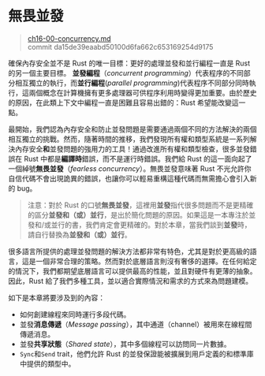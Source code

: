 # 無畏並發

> [ch16-00-concurrency.md](https://github.com/rust-lang/book/blob/master/second-edition/src/ch16-00-concurrency.md)
> <br>
> commit da15de39eaabd50100d6fa662c653169254d9175

確保內存安全並不是 Rust 的唯一目標：更好的處理並發和並行編程一直是 Rust 的另一個主要目標。
**並發編程**（*concurrent programming*）代表程序的不同部分相互獨立的執行，而**並行編程**(*parallel programming*)代表程序不同部分同時執行，這兩個概念在計算機擁有更多處理器可供程序利用時變得更加重要。由於歷史的原因，在此類上下文中編程一直是困難且容易出錯的：Rust 希望能改變這一點。

最開始，我們認為內存安全和防止並發問題是需要通過兩個不同的方法解決的兩個相互獨立的挑戰。然而，隨著時間的推移，我們發現所有權和類型系統是一系列解決內存安全**和**並發問題的強用力的工具！通過改進所有權和類型檢查，很多並發錯誤在 Rust 中都是**編譯時**錯誤，而不是運行時錯誤。我們給 Rust 的這一面向起了一個綽號**無畏並發**（*fearless concurrency*）。無畏並發意味著 Rust 不光允許你自信代碼不會出現詭異的錯誤，也讓你可以輕易重構這種代碼而無需擔心會引入新的 bug。

> 注意：對於 Rust 的口號**無畏並發**，這裡用**並發**指代很多問題而不是更精確的區分**並發和（或）並行**，是出於簡化問題的原因。如果這是一本專注於並發和/或並行的書，我們肯定會更精確的。對於本章，當我們談到**並發**時，請自行替換為**並發和（或）並行**。

很多語言所提供的處理並發問題的解決方法都非常有特色，尤其是對於更高級的語言，這是一個非常合理的策略。然而對於底層語言則沒有奢侈的選擇。在任何給定的情況下，我們都期望底層語言可以提供最高的性能，並且對硬件有更薄的抽象。因此，Rust 給了我們多種工具，並以適合實際情況和需求的方式來為問題建模。

如下是本章將要涉及到的內容：

* 如何創建線程來同時運行多段代碼。
* 並發**消息傳遞**（*Message passing*），其中通道（channel）被用來在線程間傳遞消息。
* 並發**共享狀態**（*Shared state*），其中多個線程可以訪問同一片數據。
* `Sync`和`Send` trait，他們允許 Rust 的並發保證能被擴展到用戶定義的和標準庫中提供的類型中。